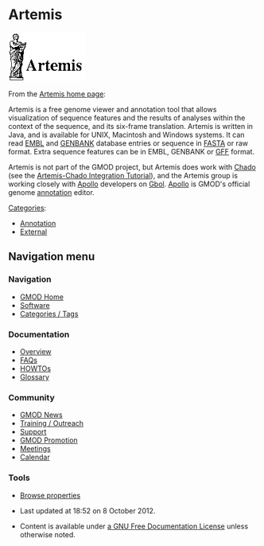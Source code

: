



<span id="top"></span>




# <span dir="auto">Artemis</span>










<a href="http://www.sanger.ac.uk/Software/Artemis/" rel="nofollow"
title="Artemis"><img src="https://raw.githubusercontent.com/GMOD/gmod.github.io/main/mediawiki/images/c/c3/Artemis_logo.gif"
width="154" height="98" alt="Artemis" /></a>


From the <a href="http://www.sanger.ac.uk/Software/Artemis/"
class="external text" rel="nofollow">Artemis home page</a>:



Artemis is a free genome viewer and annotation tool that allows
visualization of sequence features and the results of analyses within
the context of the sequence, and its six-frame translation. Artemis is
written in Java, and is available for UNIX, Macintosh and Windows
systems. It can read
<a href="http://www.ebi.ac.uk/embl/index.html" class="external text"
rel="nofollow">EMBL</a> and
<a href="http://www.ncbi.nlm.nih.gov:80/Genbank/GenbankOverview.html"
class="external text" rel="nofollow">GENBANK</a> database entries or
sequence in [FASTA](Glossary#FASTA "Glossary") or raw format. Extra
sequence features can be in EMBL, GENBANK or [GFF](GFF "GFF") format.



Artemis is not part of the GMOD project, but Artemis does work with
<a href="Chado" class="mw-redirect" title="Chado">Chado</a> (see the
[Artemis-Chado Integration
Tutorial](Artemis-Chado_Integration_Tutorial "Artemis-Chado Integration Tutorial")),
and the Artemis group is working closely with
[Apollo](Apollo.1 "Apollo") developers on [Gbol](Gbol "Gbol").
[Apollo](Apollo.1 "Apollo") is GMOD's official genome
[annotation](Annotation "Annotation") editor.




[Categories](Special%3ACategories "Special%3ACategories"):

- [Annotation](Category%3AAnnotation "Category%3AAnnotation")
- [External](Category%3AExternal "Category%3AExternal")






## Navigation menu









### Navigation



- <span id="n-GMOD-Home">[GMOD Home](Main_Page)</span>
- <span id="n-Software">[Software](GMOD_Components)</span>
- <span id="n-Categories-.2F-Tags">[Categories /
  Tags](Categories)</span>




### Documentation



- <span id="n-Overview">[Overview](Overview)</span>
- <span id="n-FAQs">[FAQs](Category%3AFAQ)</span>
- <span id="n-HOWTOs">[HOWTOs](Category%3AHOWTO)</span>
- <span id="n-Glossary">[Glossary](Glossary)</span>




### Community



- <span id="n-GMOD-News">[GMOD News](GMOD_News)</span>
- <span id="n-Training-.2F-Outreach">[Training /
  Outreach](Training_and_Outreach)</span>
- <span id="n-Support">[Support](Support)</span>
- <span id="n-GMOD-Promotion">[GMOD Promotion](GMOD_Promotion)</span>
- <span id="n-Meetings">[Meetings](Meetings)</span>
- <span id="n-Calendar">[Calendar](Calendar)</span>




### Tools

- <span id="t-smwbrowselink"><a href="Special%3ABrowse/Artemis" rel="smw-browse">Browse properties</a></span>



- <span id="footer-info-lastmod">Last updated at 18:52 on 8 October
  2012.</span>
<!-- - <span id="footer-info-viewcount">26,039 page views.</span> -->
- <span id="footer-info-copyright">Content is available under
  <a href="http://www.gnu.org/licenses/fdl-1.3.html" class="external"
  rel="nofollow">a GNU Free Documentation License</a> unless otherwise
  noted.</span>

<!-- -->



<!-- -->




